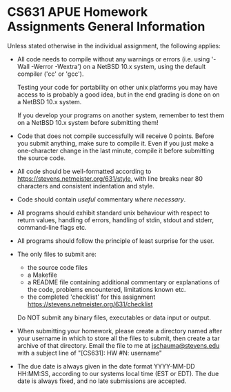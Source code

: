 # CS631 APUE Homework Assignments General Information

Unless stated otherwise in the individual assignment, the following applies:

- All code needs to compile without any warnings or errors (i.e. using '-Wall
  -Werror -Wextra') on a NetBSD 10.x system, using the default compiler ('cc' or 'gcc').

  Testing your code for portability on other unix platforms you may have
  access to is probably a good idea, but in the end grading is done on
  on a NetBSD 10.x system.

  If you develop your programs on another system, remember to test them on
  a NetBSD 10.x system before submitting them!

- Code that does not compile successfully will receive 0 points.
  Before you submit anything, make sure to compile it.  Even if you just make
  a one-character change in the last minute, compile it before submitting the
  source code.

- All code should be well-formatted according to
  https://stevens.netmeister.org/631/style, with line breaks near 80
  characters and consistent indentation and style.

- Code should contain _useful_ commentary _where necessary_.

- All programs should exhibit standard unix behaviour with respect to return
  values, handling of errors, handling of stdin, stdout and stderr,
  command-line flags etc.

- All programs should follow the principle of least surprise for the user.

- The only files to submit are:
  - the source code files
  - a Makefile
  - a README file containing additional commentary or explanations of the
    code, problems encountered, limitations known etc.
  - the completed 'checklist' for this assignment
    https://stevens.netmeister.org/631/checklist

  Do NOT submit any binary files, executables or data input or output.

- When submitting your homework, please create a directory named after your
  username in which to store all the files to submit, then create a tar
  archive of that directory.  Email the file to me at jschauma@stevens.edu
  with a subject line of "[CS631]: HW #N: username"

- The due date is always given in the date format YYYY-MM-DD HH:MM:SS,
  according to our systems local time (EST or EDT).  The due date is always
  fixed, and no late submissions are accepted.
